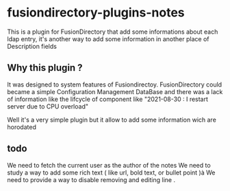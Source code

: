 # fusiondirectory-plugins-notes

This is a plugin for FusionDirectory that add some informations about each ldap entry, it's another way to add some information in another place of Description fields

## Why this plugin ?

It was designed to system features of Fusiondirectoy.
FusionDirectory could became a simple Configuration Management DataBase and there was a lack of information like the lifcycle of component like
"2021-08-30 : I restart server due to CPU overload"

Well it's a very simple plugin but it allow to add some information wich are horodated 

## todo
We need to fetch the current user as the author of the notes
We need to study a way to add some rich text ( like url, bold text, or bullet point )à
We need to  provide a way to disable removing and editing line .
